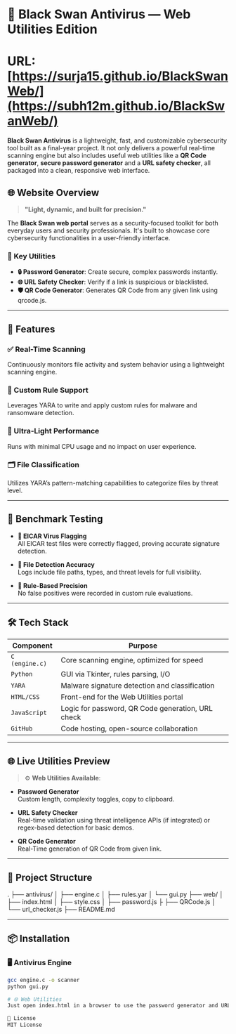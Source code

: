 # 🦢 Black Swan Antivirus — Web Utilities Edition

# URL: [https://surja15.github.io/BlackSwanWeb/](https://subh12m.github.io/BlackSwanWeb/)

**Black Swan Antivirus** is a lightweight, fast, and customizable cybersecurity tool built as a final-year project. It not only delivers a powerful real-time scanning engine but also includes useful web utilities like a **QR Code generator**, **secure password generator** and a **URL safety checker**, all packaged into a clean, responsive web interface.

## 🌐 Website Overview

> **"Light, dynamic, and built for precision."**

The **Black Swan web portal** serves as a security-focused toolkit for both everyday users and security professionals. It's built to showcase core cybersecurity functionalities in a user-friendly interface.

### 🔑 Key Utilities
- **🔒 Password Generator**: Create secure, complex passwords instantly.
- **🌐 URL Safety Checker**: Verify if a link is suspicious or blacklisted.
- **🛡️ QR Code Generator**: Generates QR Code from any given link using qrcode.js.

---

## 🧩 Features

### ✅ Real-Time Scanning
Continuously monitors file activity and system behavior using a lightweight scanning engine.

### 🧠 Custom Rule Support
Leverages YARA to write and apply custom rules for malware and ransomware detection.

### 🚀 Ultra-Light Performance
Runs with minimal CPU usage and no impact on user experience.

### 🗂️ File Classification
Utilizes YARA’s pattern-matching capabilities to categorize files by threat level.

---

## 🔬 Benchmark Testing

- **🧪 EICAR Virus Flagging**  
  All EICAR test files were correctly flagged, proving accurate signature detection.

- **📄 File Detection Accuracy**  
  Logs include file paths, types, and threat levels for full visibility.

- **🎯 Rule-Based Precision**  
  No false positives were recorded in custom rule evaluations.

---

## 🛠 Tech Stack

| Component      | Purpose                                   |
|----------------|-------------------------------------------|
| `C (engine.c)` | Core scanning engine, optimized for speed |
| `Python`       | GUI via Tkinter, rules parsing, I/O       |
| `YARA`         | Malware signature detection and classification |
| `HTML/CSS`     | Front-end for the Web Utilities portal    |
| `JavaScript`   | Logic for password, QR Code generation, URL check |
| `GitHub`       | Code hosting, open-source collaboration   |

---

## 🌐 Live Utilities Preview

> ⚙️ **Web Utilities Available**:
- **Password Generator**  
  Custom length, complexity toggles, copy to clipboard.

- **URL Safety Checker**  
  Real-time validation using threat intelligence APIs (if integrated) or regex-based detection for basic demos.

- **QR Code Generator**  
  Real-Time generation of QR Code from given link.
---

## 📁 Project Structure

.
├── antivirus/
│ ├── engine.c
│ ├── rules.yar
│ └── gui.py
├── web/
│ ├── index.html
│ ├── style.css
│ ├── password.js
├ ├── QRCode.js
│ └── url_checker.js
├── README.md


---

## 📦 Installation

### 🖥 Antivirus Engine
```bash
gcc engine.c -o scanner
python gui.py

# 🌐 Web Utilities
Just open index.html in a browser to use the password generator and URL checker.

🔐 License
MIT License
